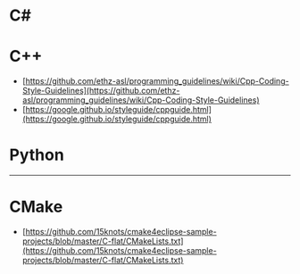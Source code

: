 # C#

# C++

* [https://github.com/ethz-asl/programming_guidelines/wiki/Cpp-Coding-Style-Guidelines](https://github.com/ethz-asl/programming_guidelines/wiki/Cpp-Coding-Style-Guidelines)
* [https://google.github.io/styleguide/cppguide.html](https://google.github.io/styleguide/cppguide.html)

# Python

----

# CMake

* [https://github.com/15knots/cmake4eclipse-sample-projects/blob/master/C-flat/CMakeLists.txt](https://github.com/15knots/cmake4eclipse-sample-projects/blob/master/C-flat/CMakeLists.txt)